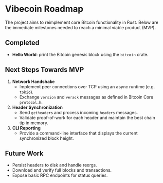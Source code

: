 # Vibecoin Roadmap

The project aims to reimplement core Bitcoin functionality in Rust. Below are the immediate milestones needed to reach a minimal viable product (MVP).

## Completed
- **Hello World**: print the Bitcoin genesis block using the `bitcoin` crate.

## Next Steps Towards MVP
1. **Network Handshake**
   - Implement peer connections over TCP using an async runtime (e.g. `tokio`).
   - Exchange `version` and `verack` messages as defined in Bitcoin Core `protocol.h`.
2. **Header Synchronization**
   - Send `getheaders` and process incoming `headers` messages.
   - Validate proof-of-work for each header and maintain the best chain tip in memory.
3. **CLI Reporting**
   - Provide a command-line interface that displays the current synchronized block height.

## Future Work
- Persist headers to disk and handle reorgs.
- Download and verify full blocks and transactions.
- Expose basic RPC endpoints for status queries.

